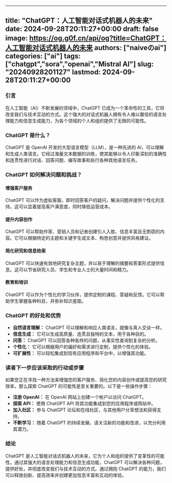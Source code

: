 
---
title: "ChatGPT：人工智能对话式机器人的未来"
date: 2024-09-28T20:11:27+00:00
draft: false
image: https://og.g0f.cn/api/og?title=ChatGPT：人工智能对话式机器人的未来
authors: ["naiveのai"]
categories: ["ai"]
tags: ["chatgpt","sora","openai","Mistral AI"]
slug: "20240928201127"
lastmod: 2024-09-28T20:11:27+00:00
---
### 引言

在人工智能（AI）不断发展的领域中，ChatGPT 已成为一个革命性的工具，它将改变我们与技术互动的方式。这个强大的对话式机器人拥有令人难以置信的语言处理能力和信息生成能力，为各个领域的个人和组织提供了无限的可能性。

### ChatGPT 是什么？

ChatGPT 是 OpenAI 开发的大型语言模型（LLM），是一种先进的 AI，可以理解和生成人类语言。它经过海量文本数据的训练，使其能够以令人印象深刻的准确性和连贯性进行对话、回答问题、编写故事和执行各种其他语言任务。

### ChatGPT 如何解决问题和挑战？

#### 增强客户服务

ChatGPT 可以作为虚拟客服，即时回答客户的疑问，解决问题并提供个性化的支持。这可以显着提高客户满意度，同时降低运营成本。

#### 提升内容创作

ChatGPT 可以帮助作家、营销人员和记者创建引人入胜、信息丰富且无剽窃的内容。它可以根据特定的主题和关键字生成文本、构思创意并提供风格建议。

#### 简化研究和信息检索

ChatGPT 可以快速有效地研究复杂主题，并以易于理解的摘要和答案形式提供信息。这可以节省研究人员、学生和专业人士的大量时间和精力。

#### 教育和培训

ChatGPT 可以作为个性化的学习伙伴，提供定制的课程、答疑和反馈。它可以帮助学生掌握各种科目，并弥补知识差距。

### ChatGPT 的好处和优势

* **自然语言理解：** ChatGPT 可以理解和响应人类语言，就像与真人交谈一样。
* **信息生成：** 它可以生成高质量、连贯且独特的文本，用于各种目的。
* **问答：** ChatGPT 可以回答各种各样的问题，从事实性查询到复杂的分析。
* **个性化：** 它可以根据用户的偏好和需求进行定制，提供个性化的体验。
* **可扩展性：** 可以轻松集成到现有应用程序和平台中，以增强其功能。

### 读者下一步应该采取的行动或步骤

如果您正在寻找一种方法来增强您的客户服务、简化您的内容创作或提高您的研究效率，那么探索 ChatGPT 的可能性是至关重要的。以下是一些操作步骤：

* **注册 OpenAI：** 在 OpenAI 网站上创建一个帐户以访问 ChatGPT。
* **探索 API：** 使用 ChatGPT API 将其功能集成到您的应用程序或网站中。
* **加入社区：** 参与 ChatGPT 论坛和在线社区，与其他用户分享想法和获得支持。
* **不断学习：** 随着 ChatGPT 的持续发展，请关注新的功能和改进，以充分利用其潜力。

### 结论

ChatGPT 是人工智能对话式机器人的未来，它为个人和组织提供了变革性的可能性。通过其强大的语言处理能力和信息生成功能，ChatGPT 可以解决各种问题，提供好处，并彻底改变我们与技术互动的方式。通过拥抱 ChatGPT 的能力，我们可以释放创新、提高效率并创建更加信息丰富和互动的体验。
